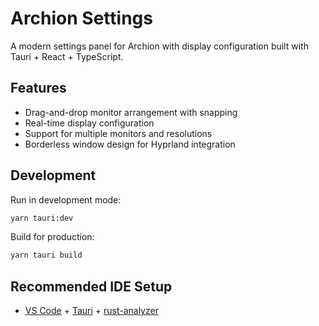 # Archion Settings

A modern settings panel for Archion with display configuration built with Tauri + React + TypeScript.

## Features

- Drag-and-drop monitor arrangement with snapping
- Real-time display configuration
- Support for multiple monitors and resolutions
- Borderless window design for Hyprland integration

## Development

Run in development mode:
```bash
yarn tauri:dev
```

Build for production:
```bash
yarn tauri build
```

## Recommended IDE Setup

- [VS Code](https://code.visualstudio.com/) + [Tauri](https://marketplace.visualstudio.com/items?itemName=tauri-apps.tauri-vscode) + [rust-analyzer](https://marketplace.visualstudio.com/items?itemName=rust-lang.rust-analyzer)
